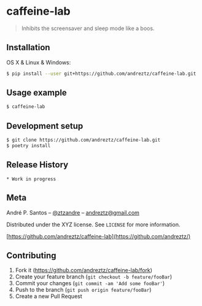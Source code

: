 # caffeine-lab
> Inhibits the screensaver and sleep mode like a boos.


## Installation

OS X & Linux & Windows:

```sh
$ pip install --user git+https://github.com/andreztz/caffeine-lab.git
```

## Usage example

```sh
$ caffeine-lab
```


## Development setup

```sh
$ git clone https://github.com/andreztz/caffeine-lab.git
$ poetry install
```

## Release History

    * Work in progress

## Meta

André P. Santos – [@ztzandre](https://twitter.com/ztzandre) – andreztz@gmail.com

Distributed under the XYZ license. See ``LICENSE`` for more information.

[https://github.com/andreztz/caffeine-lab](https://github.com/andreztz/)

## Contributing

1. Fork it (<https://github.com/andreztz/caffeine-lab/fork>)
2. Create your feature branch (`git checkout -b feature/fooBar`)
3. Commit your changes (`git commit -am 'Add some fooBar'`)
4. Push to the branch (`git push origin feature/fooBar`)
5. Create a new Pull Request
